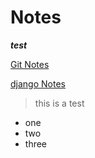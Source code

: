 # Notes

***test***

[Git Notes](git.md)

[django Notes](django.md)

> this is a test

- one
- two
- three
